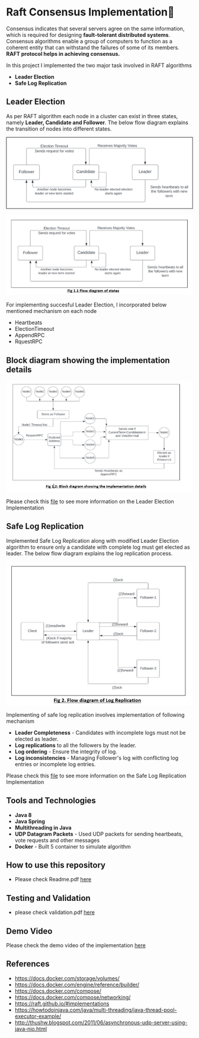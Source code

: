 # **Raft Consensus Implementation**:rowboat:

Consensus indicates that several servers agree on the same information, which is required for designing **fault-tolerant distributed systems**. 
Consensus algorithms enable a group of computers to function as a coherent entity that can withstand the failures of some of its members.
**RAFT protocol helps in achieving consensus.**

In this project I implemented the two major task involved in RAFT algorithms
* **Leader Election**
* **Safe Log Replication**

## Leader Election
As per RAFT algorithm each node in a cluster can exist in three states, namely **Leader, Candidate and Follower**.
The below flow diagram explains the transition of nodes into different states.


![](ReadmeImages/Picture1.png)
<p align="center">
<img src="ReadmeImages/Capture1.1.JPG">
</p>

For implementing succesful Leader Election, I incorporated below mentioned mechanism on each node

* Heartbeats
* ElectionTimeout
* AppendRPC
* RquestRPC


## Block diagram showing the implementation details

<p align="center">
<img src="https://github.com/akdev121/RaftImplementation/blob/74eff67e269e5f7b0894bb01498e41b62eccbe0d/ReadmeImages/Capture3.JPG">
</p>


Please check this [file](https://github.com/akdev121/RaftImplementation/blob/9b0b2ec1847b24316bcb2a13a47a3cc24a20e982/Report/Implementation.pdf) to see more information on the Leader Election Implementation

## Safe Log Replication
Implemented Safe Log Replication along with modified Leader Election algorithm to ensure only a candidate with complete log must get 
elected as leader. The below flow diagram explains the log replication process.

<p align="center">
<img src="https://github.com/akdev121/RaftImplementation/blob/74eff67e269e5f7b0894bb01498e41b62eccbe0d/ReadmeImages/Capture2.JPG">
</p>

Implementing of safe log replication involves implementation of following mechanism
* **Leader Completeness** - Candidates with incomplete logs must not be elected as leader.
* **Log replications** to all the followers by the leader.
* **Log ordering** - Ensure the integrity of log.
* **Log inconsistencies** - Managing Follower's log with conflicting log entries or incomplete log entries.

Please check this [file](https://github.com/akdev121/RaftImplementation/blob/9b0b2ec1847b24316bcb2a13a47a3cc24a20e982/Report/Implementation.pdf) to see more information on the Safe Log Replication Implementation

## Tools and Technologies
* **Java 8**
* **Java Spring**
* **Multithreading in Java**
* **UDP Datagram Packets** - Used UDP packets for sending heartbeats, vote requests and other messages
* **Docker** - Built 5 container to simulate algorithm

## How to use this repository
* Please check Readme.pdf [here](https://github.com/akdev121/RaftImplementation/blob/9b0b2ec1847b24316bcb2a13a47a3cc24a20e982/Readme/Readme.pdf)

## Testing and Validation
* please check validation.pdf [here](https://github.com/akdev121/RaftImplementation/blob/9b0b2ec1847b24316bcb2a13a47a3cc24a20e982/Report/Validation.pdf) 

## Demo Video
Please check the demo video of the implementation [here](https://github.com/akdev121/RaftImplementation/tree/master/DemoVideo)


## References
* https://docs.docker.com/storage/volumes/
* https://docs.docker.com/engine/reference/builder/
* https://docs.docker.com/compose/
* https://docs.docker.com/compose/networking/
* https://raft.github.io/#implementations
* https://howtodoinjava.com/java/multi-threading/java-thread-pool-executor-example/
* http://thushw.blogspot.com/2011/06/asynchronous-udp-server-using-java-nio.html
